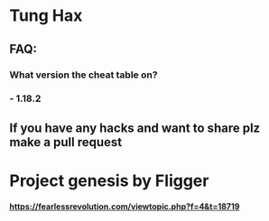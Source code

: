 # Tung Hax
## FAQ:
### What version the cheat table on?
### - 1.18.2

## If you have any hacks and want to share plz make a pull request

# Project genesis by Fligger
#### https://fearlessrevolution.com/viewtopic.php?f=4&t=18719
